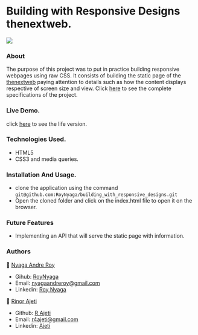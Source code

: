 # Building with Responsive Designs thenextweb.

<img src="https://res.cloudinary.com/it-s-tech/image/upload/v1585172057/Screenshot_from_2020-03-25_22-13-00_lxrr7j.png">

### About
The purpose of this project was to put in practice building responsive webpages using raw CSS. It consists of building the static page of the [thenextweb](https://thenextweb.com/) paying attention to details such as how the content displays respective of screen size and view. Click [here](https://www.theodinproject.com/courses/html5-and-css3/lessons/building-with-responsive-design) to see the complete specifications of the project.

### Live Demo. 
click [here](https://roynyaga.github.io/building_with_responsive_designs/) to see the life version. 

### Technologies Used.
* HTML5
* CSS3 and media queries.

### Installation And Usage.
* clone the application using the command <br>
`git@github.com:RoyNyaga/building_with_responsive_designs.git`
* Open the cloned folder and click on the index.html file to open it on the browser.

### Future Features
* Implementing an API that will serve the static page with information.


### Authors

:bust_in_silhouette: [Nyaga Andre Roy](https://github.com/RoyNyaga)
* Gihub: [RoyNyaga](https://github.com/RoyNyaga)
* Email: [nyagaandreroy@gmail.com](mailto:nyagaandreroy@gmail.com)
* Linkedin: [Roy Nyaga](https://www.linkedin.com/in/roy-nyaga-andre/)

:bust_in_silhouette: [Rinor Ajeti](https://github.com/R4Ajeti)
* Github: [R Ajeti](https://github.com/R4Ajeti)
* Email: [r4ajeti@gmail.com](mailto:r4ajeti@gmail.com)
* Linkedin: [Ajeti](https://www.linkedin.com/in/r4ajeti/)
